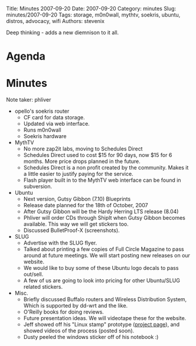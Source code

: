 Title: Minutes 2007-09-20
Date: 2007-09-20
Category: minutes
Slug: minutes/2007-09-20
Tags: storage, m0n0wall, mythtv, soekris, ubuntu, distros, advocacy, wifi
Authors: stevenix

<!-- PELICAN_BEGIN_SUMMARY -->
Deep thinking - adds a new diemnison to it all.
<!-- PELICAN_END_SUMMARY -->

Agenda
======

Minutes
=======

Note taker: phliver

*   opello's soekris router
    *  CF card for data storage.
    *  Updated via web interface.
    *  Runs m0n0wall
    *  Soekris hardware
*   MythTV
    *  No more zap2it labs, moving to Schedules Direct
    *  Schedules Direct used to cost \$15 for 90 days, now \$15 for 6
       months. More price drops planned in the future.
    *  Schedules Direct is a non profit created by the community. Makes
       it a little easier to justify paying for the service.
    *  Flash player built in to the MythTV web interface can be found
       in subversion.
*   Ubuntu
    *  Next version, Gutsy Gibbon (7.10) Blueprints
    *  Release date planned for the 18th of October, 2007
    *  After Gutsy Gibbon will be the Hardy Herring LTS release (8.04)
    *  Phliver will order CDs through ShipIt when Gutsy Gibbon becomes
       available. This way we will get stickers too.
    *  Discussed BulletProof-X (screenshots).
*   SLUG
    *  Advertise with the SLUG flyer.
    *  Talked about printing a few copies of Full Circle Magazine to
       pass around at future meetings. We will start posting new
       releases on our website.
    *  We would like to buy some of these Ubuntu logo decals to pass
       out/sell.
    *  A few of us are going to look into pricing for other Ubuntu/SLUG
       related stickers.
*   Misc.
    *  Briefly discussed Buffalo routers and Wireless Distribution
       System, Which is supported by dd-wrt and the like.
    *  O'Reilly books for doing reviews.
    *  Future presentation ideas. We will videotape these for the
       website.
    *  Jeff showed off his "Linux stamp" prototype ([project
       page](http://opencircuits.com/Linuxstamp)), and showed videos of
       the process (posted soon).
    *  Dusty peeled the windows sticker off of his notebook :)

